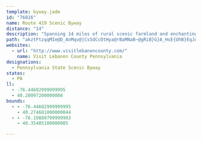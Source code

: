 ```yaml
---
template: byway.jade
id: "76816"
name: Route 419 Scenic Byway
distance: "14"
description: "Spanning 14 miles of rural scenic farmland and enchanting historical communities, Route 419 Scenic Byway is south-central Pennsylvania's first scenic byway."
path: "akztFtzqqMIe@D_AnMqv@|CsSdCcOtHya@rBaMNaB~@gRiB}G}A_HsE{UhB}EqJuKcCyBmCyAeAcAaXm`@_AgCgFgTu@yCc@{CO{DJ{QOcN}GakAiBej@e@iRc@kZCqG\\{GtAqLFyBI}CgAaLUyYe@_EsAoDaKyLcAiB_A_EOqCDmClAqM^aPCeCOaBcCuOgKmf@wFcZ}H}_@wAgJyBiScCyXUsF}Aox@dAeXx@}OsHs@sDiA}As@c@UcFsGy@k@yBaAyOuKsEcEmGiHcAy@oD_CqHaEgCeAuBq@aAGuAg@g^gQoOiIaE_DsHmH_HuI{BuFyBmH{DiTu@mFi@sFB}QT_BrAqFdA{JRwF?gHi@wL_@wE}CoPsA_I[mAqBgFyDsHa]gn@kG}J}HmO{DaHkE{JaBqCgi@mv@wG_JqLoQ{Q_m@Y{AsBcYqCaOq@}Gc@yG"
websites: 
  - url: "http://www.visitlebanoncounty.com/"
    name: Visit Lebanon County Pennsylvania
designations: 
  - Pennsylvania State Scenic Byway
states: 
  - PA
ll: 
  - -76.44602999999995
  - 40.28097200000008
bounds: 
  - - -76.44602999999995
    - 40.274681000000044
  - - -76.19889799999993
    - 40.35485100000005

---
```


